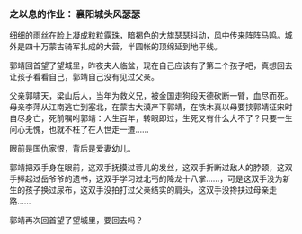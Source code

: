 ### 之以息的作业： 襄阳城头风瑟瑟

细细的雨丝在脸上凝成粒粒露珠，暗褐色的大旗瑟瑟抖动，风中传来阵阵马鸣。城外是四十万蒙古骑军扎成的大营，半圆帐的顶绵延到地平线。

郭靖回首望了望城里，昨夜夫人临盆，现在自己应该有了第二个孩子吧，真想回去让孩子看看自己，郭靖自己没有见过父亲。

父亲郭啸天，梁山后人，当年为救义兄，被金国走狗段天德砍断一臂，血尽而死。母亲李萍从江南逃亡到塞北，在蒙古大漠产下郭靖，在铁木真以母要挟郭靖征宋时自尽身亡，死前嘱咐郭靖：人生百年，转眼即过，生死又有什么大不了？只要一生问心无愧，也就不枉了在人世走一遭……

眼前是国仇家恨，背后是爱妻幼儿。

郭靖把双手身在眼前，这双手抚摸过蓉儿的发丝，这双手折断过敌人的脖颈，这双手捧起过岳爷爷的遗书，这双手学习过北丐的降龙十八掌……，可是这双手没为新生的孩子换过尿布，这双手没拍打过父亲结实的肩头，这双手没搀扶过母亲走路……

郭靖再次回首望了望城里，要回去吗？
